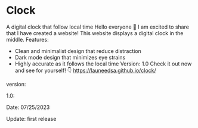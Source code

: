 # Clock
A digital clock that follow local time
Hello everyone 👋
I am excited to share that I have created a website! 
This website displays a digital clock in the middle.
Features:
- Clean and minimalist design that reduce distraction
- Dark mode design that minimizes eye strains
- Highly accurate as it follows the local time
Version: 1.0
Check it out now and see for yourself! 👇
https://launeedsa.github.io/clock/

version:

1.0: 

Date: 07/25/2023

Update: first release


